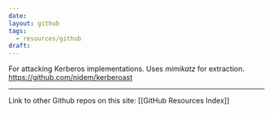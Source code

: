 ```yaml
---
date: 
layout: github
tags:
  - resources/github
draft:
---
```

For attacking Kerberos implementations. Uses *mimikatz* for extraction.
https://github.com/nidem/kerberoast


---
Link to other Github repos on this site: [[GitHub Resources Index]]